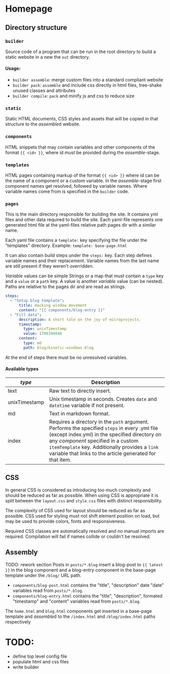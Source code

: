 # Homepage

## Directory structure

### `builder`

Source code of a program that can be run in the root directory to build a static
website in a new the `out` directory.

#### Usage:

- `builder assemble`: merge custom files into a standard compliant website
- `builder pack`: `assemble` and include css directly in html files, tree-shake unused classes and attributes
- `builder compile`: `pack` and minify js and css to reduce size

### `static`

Static HTML documents, CSS styles and assets that will be copied in that 
structure to the *assemble*d website.

### `components`

HTML snippets that may contain variables and other components of the format 
`{{ <id> }}`, where id must be provided during the *assemble*-stage.

### `templates`

HTML pages containing markup of the format `{{ <id> }}` where id can be the name
of a component or a custom variable. In the *assemble*-stage first component 
names get resolved, followed by variable names. Where variable names come from
is specified in the `builder` code.

### `pages`

This is the main directory responsible for building the site. It contains yml 
files and other data required to build the site. Each yaml-file represents one 
generated html file at the yaml-files relative path pages dir with a similar 
name.

Each yaml file contains a `template:` key specifying the file under the 
"templates" directory. Example: `template: base-page.html`

It can also contain build steps under the `steps:` key. Each step defines 
variable names and their replacement. Variable names from the last name are 
still present if they weren't overridden.

*Variable* values can be simple Strings or a map that must contain a `type` key 
and a `value` or a `path` key. A value is another *variable* value (can be 
nested). Paths are relative to the pages dir and are read as strings. 

```yml
steps:
  - "Setup blog template":
      title: Hacking window movement
      content: "{{ components/blog-entry }}"
  - "Fill data":
      description: A short tale on the joy of microprojects.
      timestamp:
        type: unixTimestamp
        value: 1706394048
      content:
        type: md
        path: blog/kinetic-windows.blog
```

At the end of steps there must be no unresolved variables.

#### Available types

| *type*        | Description                                                                                                                                                                                                                                                                                           |
|---------------|-------------------------------------------------------------------------------------------------------------------------------------------------------------------------------------------------------------------------------------------------------------------------------------------------------|
| text          | Raw text to directly insert.                                                                                                                                                                                                                                                                          |
| unixTimestamp | Unix timestamp in seconds. Creates `date` and `datetime` variable if not present.                                                                                                                                                                                                                     |
| md            | Text in markdown format.                                                                                                                                                                                                                                                                              |
| index         | Requires a directory in the `path` argument. Performs the specified `steps` in every .yml file (except index.yml) in the specified directory on any *component* specified in a custom `itemTemplate` key. Additionally provides a `link` variable that links to the article generated for that item.  |

## CSS

In general CSS is considered as introducing too much complexity and should be 
reduced as far as possible. When using CSS is appropriate it is split between 
the `layout.css` and `style.css` files with distinct responsibility. 

The complexity of CSS used for layout should be reduced as far as possible. 
CSS used for styling must not shift element position on load, but may be used to
provide colors, fonts and responsiveness. 

Required CSS classes are automatically resolved and no manual imports are 
required. Compilation will fail if names collide or couldn't be resolved.  

## Assembly

TODO: rework section
Posts in `posts/*.blog` insert a blog-post to `{{ latest }}` in the blog 
component and a blog-entry component in the base-page template under the `/blog/` 
URL path.

- `components/blog-post.html` contains the "title", "description" date "date" variables read from `posts/*.blog`.
- `components/blog-entry.html` contains the "title", "description", formated "timestamp" and "content" variables read from `posts/*.blog`.

The `home.html` and `blog.html` components get inserted in a base-page template
and *assemble*d to the `/index.html` and `/blog/index.html` paths respectively

# TODO:

- define top level config file
- populate html and css files
- write builder